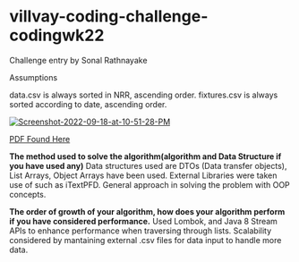 # villvay-coding-challenge-codingwk22

Challenge entry by Sonal Rathnayake

Assumptions 

data.csv is always sorted in NRR, ascending order.
fixtures.csv is always sorted according to date, ascending order.


<a href="https://ibb.co/wB8VsdX"><img src="https://i.ibb.co/HBR6dKs/Screenshot-2022-09-18-at-10-51-28-PM.jpg" alt="Screenshot-2022-09-18-at-10-51-28-PM" border="0"></a>


[PDF Found Here](https://drive.google.com/file/d/1rIrYliNAemwQYVP_WA3IlSi2RbkcpYGX/view?usp=sharing)


**The method used to solve the algorithm(algorithm and Data Structure if you have used any)**
Data structures used are DTOs (Data transfer objects), List Arrays, Object Arrays have been used. External Libraries were taken use of such as iTextPFD. General approach in solving the problem with OOP concepts.

**The order of growth of your algorithm, how does your algorithm perform if you have considered performance.**
Used Lombok, and Java 8 Stream APIs to enhance performance when traversing through lists. Scalability considered by mantaining external .csv files for data input to handle more data.
